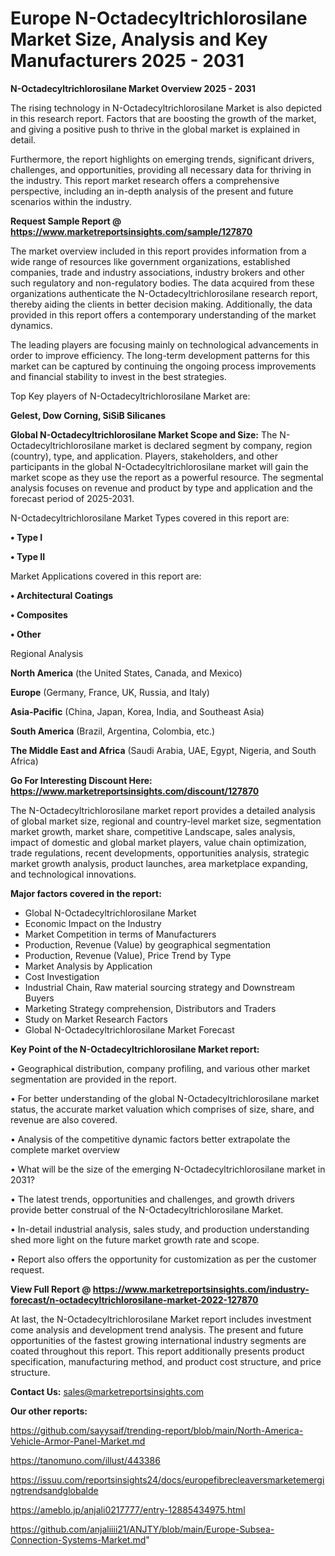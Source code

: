 # Europe N-Octadecyltrichlorosilane Market Size, Analysis and Key Manufacturers 2025 - 2031

<Strong> N-Octadecyltrichlorosilane Market Overview 2025 - 2031</strong>

The rising technology in N-Octadecyltrichlorosilane Market is also depicted in this research report. Factors that are boosting the growth of the market, and giving a positive push to thrive in the global market is explained in detail.

Furthermore, the report highlights on emerging trends, significant drivers, challenges, and opportunities, providing all necessary data for thriving in the industry. This report market research offers a comprehensive perspective, including an in-depth analysis of the present and future scenarios within the industry.

<strong>Request Sample Report @ <a href=https://www.marketreportsinsights.com/sample/127870>https://www.marketreportsinsights.com/sample/127870</a></strong>

The market overview included in this report provides information from a wide range of resources like government organizations, established companies, trade and industry associations, industry brokers and other such regulatory and non-regulatory bodies. The data acquired from these organizations authenticate the N-Octadecyltrichlorosilane research report, thereby aiding the clients in better decision making. Additionally, the data provided in this report offers a contemporary understanding of the market dynamics.

The leading players are focusing mainly on technological advancements in order to improve efficiency. The long-term development patterns for this market can be captured by continuing the ongoing process improvements and financial stability to invest in the best strategies.

Top Key players of N-Octadecyltrichlorosilane Market are:

<strong>Gelest, Dow Corning, SiSiB Silicanes</strong>

<strong><b>Global N-Octadecyltrichlorosilane Market Scope and Size:</b></strong>
The N-Octadecyltrichlorosilane market is declared segment by company, region (country), type, and application. Players, stakeholders, and other participants in the global N-Octadecyltrichlorosilane market will gain the market scope as they use the report as a powerful resource. The segmental analysis focuses on revenue and product by type and application and the forecast period of 2025-2031.

N-Octadecyltrichlorosilane Market Types covered in this report are:

<strong>• Type I

• Type II</strong>

Market Applications covered in this report are:

<strong>• Architectural Coatings

• Composites

• Other</strong> 

Regional Analysis

<strong>North America</strong> (the United States, Canada, and Mexico)

<strong>Europe</strong> (Germany, France, UK, Russia, and Italy)

<strong>Asia-Pacific</strong> (China, Japan, Korea, India, and Southeast Asia)

<strong>South America</strong> (Brazil, Argentina, Colombia, etc.)

<strong>The Middle East and Africa</strong> (Saudi Arabia, UAE, Egypt, Nigeria, and South Africa)

<strong>Go For Interesting Discount Here: <a href=https://www.marketreportsinsights.com/discount/127870>https://www.marketreportsinsights.com/discount/127870</a></strong>

The N-Octadecyltrichlorosilane market report provides a detailed analysis of global market size, regional and country-level market size, segmentation market growth, market share, competitive Landscape, sales analysis, impact of domestic and global market players, value chain optimization, trade regulations, recent developments, opportunities analysis, strategic market growth analysis, product launches, area marketplace expanding, and technological innovations.

<strong><b>Major factors covered in the report:</b></strong>
<ul>
  <li>Global N-Octadecyltrichlorosilane Market </li>
  <li>Economic Impact on the Industry</li>
  <li>Market Competition in terms of Manufacturers</li>
  <li>Production, Revenue (Value) by geographical segmentation</li>
  <li>Production, Revenue (Value), Price Trend by Type</li>
  <li>Market Analysis by Application</li>
  <li>Cost Investigation</li>
  <li>Industrial Chain, Raw material sourcing strategy and Downstream Buyers</li>
  <li>Marketing Strategy comprehension, Distributors and Traders</li>
  <li>Study on Market Research Factors</li>
  <li>Global N-Octadecyltrichlorosilane Market Forecast</li>
</ul>

<strong><b>Key Point of the N-Octadecyltrichlorosilane Market report:</b></strong>

• Geographical distribution, company profiling, and various other market segmentation are provided in the report.

• For better understanding of the global N-Octadecyltrichlorosilane market status, the accurate market valuation which comprises of size, share, and revenue are also covered.

• Analysis of the competitive dynamic factors better extrapolate the complete market overview

• What will be the size of the emerging N-Octadecyltrichlorosilane market in 2031?

• The latest trends, opportunities and challenges, and growth drivers provide better construal of the N-Octadecyltrichlorosilane Market.

• In-detail industrial analysis, sales study, and production understanding shed more light on the future market growth rate and scope.

• Report also offers the opportunity for customization as per the customer request.

<strong><b>View Full Report @ <a href=https://www.marketreportsinsights.com/industry-forecast/n-octadecyltrichlorosilane-market-2022-127870>https://www.marketreportsinsights.com/industry-forecast/n-octadecyltrichlorosilane-market-2022-127870</a></b></strong>


At last, the N-Octadecyltrichlorosilane Market report includes investment come analysis and development trend analysis. The present and future opportunities of the fastest growing international industry segments are coated throughout this report. This report additionally presents product specification, manufacturing method, and product cost structure, and price structure.

<strong>Contact Us:</strong>
sales@marketreportsinsights.com

<strong>Our other reports:</strong>

<a href=https://github.com/sayysaif/trending-report/blob/main/North-America-Vehicle-Armor-Panel-Market.md>https://github.com/sayysaif/trending-report/blob/main/North-America-Vehicle-Armor-Panel-Market.md</a>

<a href=https://tanomuno.com/illust/443386>https://tanomuno.com/illust/443386</a>

<a href=https://issuu.com/reportsinsights24/docs/europefibrecleaversmarketemergingtrendsandglobalde>https://issuu.com/reportsinsights24/docs/europefibrecleaversmarketemergingtrendsandglobalde</a>

<a href=https://ameblo.jp/anjali0217777/entry-12885434975.html>https://ameblo.jp/anjali0217777/entry-12885434975.html</a>

<a href=https://github.com/anjaliiii21/ANJTY/blob/main/Europe-Subsea-Connection-Systems-Market.md>https://github.com/anjaliiii21/ANJTY/blob/main/Europe-Subsea-Connection-Systems-Market.md</a>"
